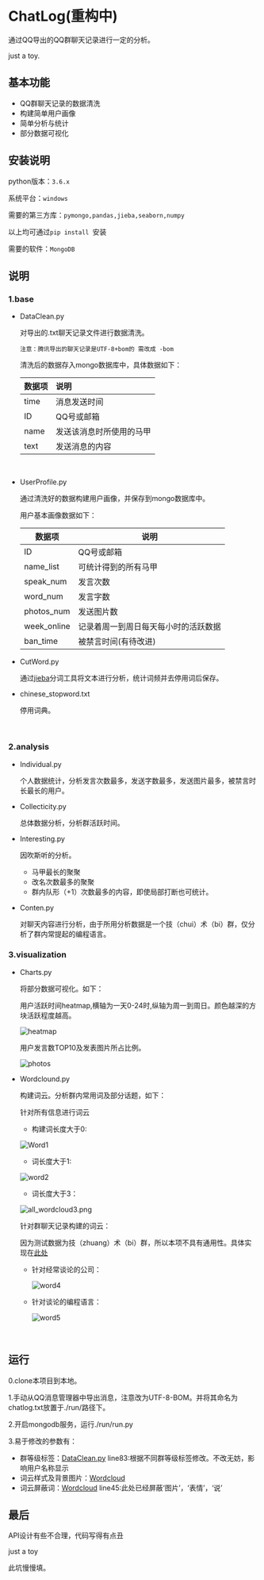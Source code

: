 # ChatLog(重构中)

通过QQ导出的QQ群聊天记录进行一定的分析。

just a toy.

## 基本功能

* QQ群聊天记录的数据清洗
* 构建简单用户画像
* 简单分析与统计
* 部分数据可视化

## 安装说明

python版本：`3.6.x`

系统平台：`windows`

需要的第三方库：`pymongo,pandas,jieba,seaborn,numpy`

以上均可通过`pip install `安装

需要的软件：`MongoDB`

## 说明

### 1.base

- DataClean.py

  对导出的.txt聊天记录文件进行数据清洗。

  `注意：腾讯导出的聊天记录是UTF-8+bom的 需改成 -bom`

  清洗后的数据存入mongo数据库中，具体数据如下：

  | 数据项  | 说明           |
  | ---- | :----------- |
  | time | 消息发送时间       |
  | ID   | QQ号或邮箱       |
  | name | 发送该消息时所使用的马甲 |
  | text | 发送消息的内容      |

  ​

- UserProfile.py

  通过清洗好的数据构建用户画像，并保存到mongo数据库中。

  用户基本画像数据如下：

  | 数据项         | 说明                 |
  | ----------- | ------------------ |
  | ID          | QQ号或邮箱             |
  | name_list   | 可统计得到的所有马甲         |
  | speak_num   | 发言次数               |
  | word_num    | 发言字数               |
  | photos_num  | 发送图片数              |
  | week_online | 记录着周一到周日每天每小时的活跃数据 |
  | ban_time    | 被禁言时间(有待改进)        |





- CutWord.py

  通过[jieba](https://github.com/fxsjy/jieba)分词工具将文本进行分析，统计词频并去停用词后保存。

- chinese_stopword.txt

  停用词典。

  ​

### 2.analysis

- Individual.py

  个人数据统计，分析发言次数最多，发送字数最多，发送图片最多，被禁言时长最长的用户。

- Collecticity.py

  总体数据分析，分析群活跃时间。

- Interesting.py

  因吹斯听的分析。

  - 马甲最长的聚聚
  - 改名次数最多的聚聚
  - 群内队形（+1）次数最多的内容，即使局部打断也可统计。

- Conten.py

  对聊天内容进行分析，由于所用分析数据是一个技（chui）术（bi）群，仅分析了群内常提起的编程语言。



### 3.visualization

- Charts.py

  将部分数据可视化。如下：

  用户活跃时间heatmap,横轴为一天0-24时,纵轴为周一到周日。颜色越深的方块活跃程度越高。

  ![heatmap](https://github.com/DingHanyang/chatLog/blob/master/photos/user_time_online.png?raw=true)

  用户发言数TOP10及发表图片所占比例。

  ![photos](https://github.com/DingHanyang/chatLog/blob/master/photos/speak_photo_in_total.png?raw=true)



- Wordclound.py

  构建词云。分析群内常用词及部分话题，如下：

  针对所有信息进行词云

  - 构建词长度大于0:

  ![Word1](https://github.com/DingHanyang/chatLog/blob/master/photos/all_wordcloud0.png?raw=true)

  - 词长度大于1:

  ![word2](https://github.com/DingHanyang/chatLog/blob/master/photos/all_wordcloud1.png?raw=true)

  - 词长度大于3：

  ![all_wordcloud3.png](https://github.com/DingHanyang/chatLog/blob/master/photos/all_wordcloud3.png?raw=true)

  针对群聊天记录构建的词云：

  因为测试数据为技（zhuang）术（bi）群，所以本项不具有通用性。具体实现在[此处](https://github.com/DingHanyang/chatLog/blob/master/visualization/Wordcloud.py)

  - 针对经常谈论的公司：

    ![word4](https://github.com/DingHanyang/chatLog/blob/master/photos/company_wordcloud.png?raw=true)

  - 针对谈论的编程语言：

    ![word5](https://github.com/DingHanyang/chatLog/blob/master/photos/PL_wordcloud.png?raw=true)

    ​


## 运行

0.clone本项目到本地。

1.手动从QQ消息管理器中导出消息，注意改为UTF-8-BOM。并将其命名为chatlog.txt放置于./run/路径下。

2.开启mongodb服务，运行./run/run.py

3.易于修改的参数有：

- 群等级标签：[DataClean.py](https://github.com/DingHanyang/chatLog/blob/master/base/DataClean.py)    line83:根据不同群等级标签修改。不改无妨，影响用户名称显示
- 词云样式及背景图片：[Wordcloud](https://github.com/DingHanyang/chatLog/blob/master/visualization/Wordcloud.py) 
- 词云屏蔽词：[Wordcloud](https://github.com/DingHanyang/chatLog/blob/master/visualization/Wordcloud.py) line45:此处已经屏蔽‘图片’，‘表情’，‘说’



## 最后

API设计有些不合理，代码写得有点丑

just a toy

此坑慢慢填。



 















